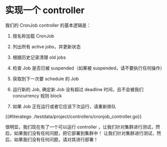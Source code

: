 # 实现一个 controller

我们的 CronJob controller 的基本逻辑是：

1. 按名称加载 CronJob

2. 列出所有 active jobs，并更新状态

3. 根据历史记录清理 old jobs

4. 检查 Job 是否已被 suspended（如果被 suspended，请不要执行任何操作）

5. 获取到下一次要 schedule 的 Job

6. 运行新的 Job, 确定新 Job 没有超过 deadline 时间，且不会被我们 concurrency 规则 block

7. 如果 Job 正在运行或者它应该下次运行，请重新排队

{{#literatego ./testdata/project/controllers/cronjob_controller.go}}

很明显，我们现在有了一个可以运行 controller ，让我们针对集群进行测试，然后，如果我们没有任何问题，把它部署到集群中！
让我们针对集群进行测试，然后，如果我们没有任何问题，请对其进行部署！
